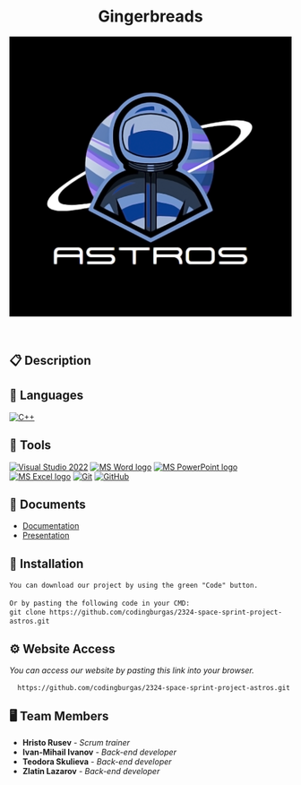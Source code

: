 <h1 align="center">Gingerbreads</h1>

<p align = "center">
  <img src="logo/logo-final.png" alt="Astros's Logo"/>
</p>

<br>



## 📋 Description
  


## 🚀 Languages 
  <p align="left"> 
  <a href="https://www.cplusplus.com/"><img src="https://img.icons8.com/color/48/000000/c-plus-plus-logo.png" alt="C++"/></a>
 
  </p>

## 🔧 Tools 
  <p align="left"> 
  <a href="https://visualstudio.microsoft.com/"><img src="https://img.icons8.com/fluency/48/000000/visual-studio.png" alt="Visual Studio 2022"/></a>
    <a href="https://www.microsoft.com/en-ww/microsoft-365/word"><img src="https://img.icons8.com/fluency/48/000000/microsoft-word-2019.png" alt="MS Word logo" width=48px /></a>
    <a href="https://www.microsoft.com/en-us/microsoft-365/powerpoint"><img src="https://img.icons8.com/fluency/48/000000/microsoft-powerpoint-2019.png" alt="MS PowerPoint logo" width=48px />
    <a href="https://www.microsoft.com/en-us/microsoft-365/excel"><img src="https://img.icons8.com/fluency/48/000000/microsoft-excel-2019.png" alt="MS Excel logo"/></a>
    <a href="https://git-scm.com/"><img src="https://img.icons8.com/color/48/000000/git.png" alt="Git"/></a>
      <a href="https://git-scm.com/"><img src="https://cdn-icons-png.flaticon.com/512/25/25231.png" alt="GitHub" heigh=48px width=48px/></a>
  </p> 
  
## 💼 Documents
  <ul>
    <li><a href="documentation/ASTROS-documentation.docx">Documentation</a></li>
    <li><a href="documentation/ASTROS-presentation.pptx">Presentation</a></li>
   </ul>


## 🔧 Installation

```
You can download our project by using the green "Code" button.

Or by pasting the following code in your CMD:
git clone https://github.com/codingburgas/2324-space-sprint-project-astros.git
```

## ⚙ Website Access

*You can access our website by pasting this link into your browser.*
```
  https://github.com/codingburgas/2324-space-sprint-project-astros.git
```

## 🖥 Team Members
* **Hristo Rusev** - *Scrum trainer* 
* **Ivan-Mihail Ivanov** - *Back-end developer* 
* **Teodora Skulieva** - *Back-end developer* 
* **Zlatin Lazarov** - *Back-end developer*


 